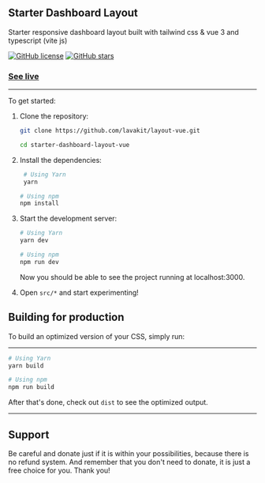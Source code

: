 ## Starter Dashboard Layout

Starter responsive dashboard layout built with tailwind css & vue 3 and typescript (vite js)


[![GitHub license](https://img.shields.io/github/license/lavakit/layout-vue)](https://github.com/lavakit/layout-vue/blob/master/README.md)
[![GitHub stars](https://img.shields.io/github/stars/lavakit/layout-vue)](https://github.com/lavakit/layout-vue/stargazers)

### [See live](https://tqhoa.github.io/layout-vue/)

---

To get started:

1. Clone the repository:

   ```bash
   git clone https://github.com/lavakit/layout-vue.git

   cd starter-dashboard-layout-vue
   ```

2. Install the dependencies:

   ```bash
    # Using Yarn
    yarn
   
   # Using npm
   npm install
   ```

3. Start the development server:

   ```bash
   # Using Yarn
   yarn dev
   
   # Using npm
   npm run dev
   ```

   Now you should be able to see the project running at localhost:3000.

4. Open `src/*` and start experimenting!

## Building for production

To build an optimized version of your CSS, simply run:
****
```bash
# Using Yarn
yarn build

# Using npm
npm run build
```

After that's done, check out `dist` to see the optimized output.

---

## Support
Be careful and donate just if it is within your possibilities, because there is no refund system. And remember that you don't need to donate, it is just a free choice for you. Thank you!